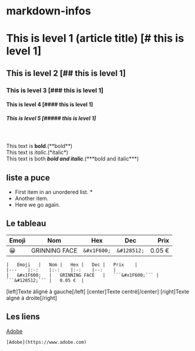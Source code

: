 # markdown-infos

  # This is level 1 (article title) [# this is level 1]
  ## This is level 2 [## this is level 1]
### This is level 3 [### this is level 1]
#### This is level 4 [#### this is level 1]
##### This is level 5 [##### this is level 1]
\
\
   This text is **bold**.(\*\*bold**)\
   This text is *italic*.(\*italic\*)\
   This text is both ***bold and italic***.(\*\*\*bold and italic***)
## liste a puce

* First item in an unordered list. \* 
* Another item.
* Here we go again.

## Le tableau

|   Emoji   |   Nom |   Hex |   Dec |   Prix    |
|---    |:-:    |:-:    |:-:    |--:    |
|   &#x1F600;   |   GRINNING FACE   |   ```&#x1F600;``` |   ```&#128512;``` |   0.05 €  |
```
|   Emoji   |   Nom |   Hex |   Dec |   Prix    |
|---    |:-:    |:-:    |:-:    |--:    |
|   &#x1F600;   |   GRINNING FACE   |   ```&#x1F600;``` |   ```&#128512;``` |   0.05 €  |
```
 
 [left]Texte àligné à gauche[/left]
[center]Texte centré[/center]
[right]Texte algné à droite[/right]

## Les liens
[Adobe](https://www.adobe.com)

```
[Adobe](https://www.adobe.com)
```

